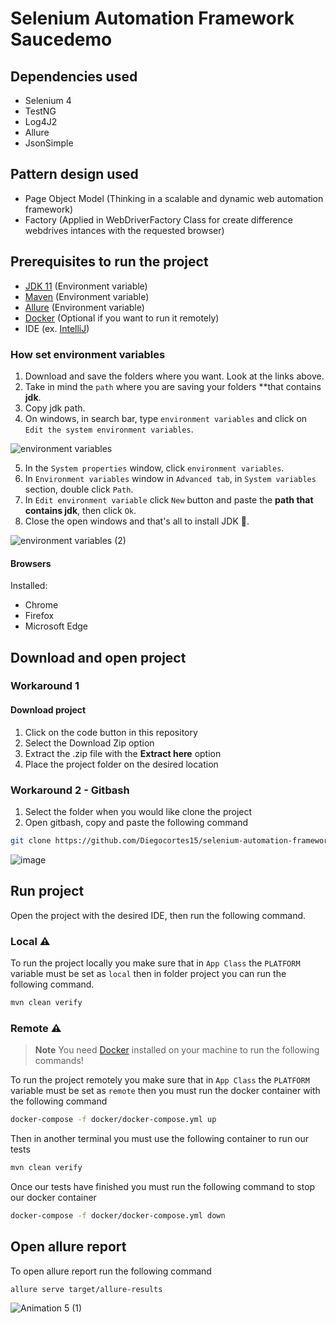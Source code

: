 # Selenium Automation Framework Saucedemo

## Dependencies used

- Selenium 4
- TestNG
- Log4J2
- Allure
- JsonSimple

## Pattern design used

- Page Object Model (Thinking in a scalable and dynamic web automation framework)
- Factory (Applied in WebDriverFactory Class for create difference webdrives intances with the requested browser)

## Prerequisites to run the project

- [JDK 11](https://www.oracle.com/co/java/technologies/javase/jdk11-archive-downloads.html) (Environment variable)
- [Maven](https://maven.apache.org/download.cgi) (Environment variable)
- [Allure](https://docs.qameta.io/allure-report/#_installing_a_commandline) (Environment variable)
- [Docker](https://docs.docker.com/get-docker/) (Optional if you want to run it remotely)
- IDE (ex. [IntelliJ](https://www.jetbrains.com/idea/download/#section=windows))

### How set environment variables

1. Download and save the folders where you want. Look at the links above.
2. Take in mind the `path` where you are saving your folders **that contains **jdk**.
3. Copy jdk path.
4. On windows, in search bar, type `environment variables` and click on `Edit the system environment variables`.

![environment variables](https://user-images.githubusercontent.com/60171460/157496931-f1d25ccc-66c8-4608-9a3b-24fd2411a920.gif)

5. In the `System properties` window, click `environment variables`.
6. In `Environment variables` window in `Advanced tab`, in `System variables` section, double click `Path`.
7. In `Edit environment variable` click `New` button and paste the **path that contains jdk**, then click `Ok`.
8. Close the open windows and that's all to install JDK 🥳.

![environment variables (2)](https://user-images.githubusercontent.com/60171460/157497327-09035824-bc66-4f1f-ad66-a92690bf4313.gif)

#### Browsers

Installed:
- Chrome
- Firefox
- Microsoft Edge

## Download and open project

### Workaround 1

#### Download project

1. Click on the code button in this repository
2. Select the Download Zip option
3. Extract the .zip file with the **Extract here** option
4. Place the project folder on the desired location

### Workaround 2 - Gitbash

1. Select the folder when you would like clone the project
2. Open gitbash, copy and paste the following command

```bash
git clone https://github.com/Diegocortes15/selenium-automation-framework-saucedemo.git
```

![image](https://user-images.githubusercontent.com/60171460/215863587-4ee3772f-78ca-4320-ba45-50d281baec33.png)

## Run project

Open the project with the desired IDE, then run the following command.

### Local ⚠

To run the project locally you make sure that in ```App Class``` the ```PLATFORM``` variable must be set as ```local```
then in folder project you can run the following command.

```bash
mvn clean verify
```

### Remote ⚠
> **Note**
> You need [Docker](https://docs.docker.com/get-docker/) installed on your machine to run the following commands!

To run the project remotely you make sure that in ```App Class``` the ```PLATFORM``` variable must be set as ```remote```
then you must run the docker container with the following command

```bash
docker-compose -f docker/docker-compose.yml up
```

Then in another terminal you must use the following container to run our tests

```bash
mvn clean verify
```

Once our tests have finished you must run the following command to stop our docker container

```bash
docker-compose -f docker/docker-compose.yml down
```

## Open allure report

To open allure report run the following command

```bash
allure serve target/allure-results
```

![Animation 5 (1)](https://user-images.githubusercontent.com/60171460/215867864-3ec22fc7-46e5-4aca-8112-03ffcc8f6867.gif)
